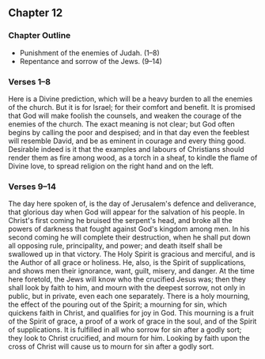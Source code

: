 ## Chapter 12

### Chapter Outline

- Punishment of the enemies of Judah. (1–8)
- Repentance and sorrow of the Jews. (9–14)

### Verses 1–8

Here is a Divine prediction, which will be a heavy burden to all the enemies of the church. But it is for Israel; for their comfort and benefit. It is promised that God will make foolish the counsels, and weaken the courage of the enemies of the church. The exact meaning is not clear; but God often begins by calling the poor and despised; and in that day even the feeblest will resemble David, and be as eminent in courage and every thing good. Desirable indeed is it that the examples and labours of Christians should render them as fire among wood, as a torch in a sheaf, to kindle the flame of Divine love, to spread religion on the right hand and on the left.

### Verses 9–14

The day here spoken of, is the day of Jerusalem's defence and deliverance, that glorious day when God will appear for the salvation of his people. In Christ's first coming he bruised the serpent's head, and broke all the powers of darkness that fought against God's kingdom among men. In his second coming he will complete their destruction, when he shall put down all opposing rule, principality, and power; and death itself shall be swallowed up in that victory. The Holy Spirit is gracious and merciful, and is the Author of all grace or holiness. He, also, is the Spirit of supplications, and shows men their ignorance, want, guilt, misery, and danger. At the time here foretold, the Jews will know who the crucified Jesus was; then they shall look by faith to him, and mourn with the deepest sorrow, not only in public, but in private, even each one separately. There is a holy mourning, the effect of the pouring out of the Spirit; a mourning for sin, which quickens faith in Christ, and qualifies for joy in God. This mourning is a fruit of the Spirit of grace, a proof of a work of grace in the soul, and of the Spirit of supplications. It is fulfilled in all who sorrow for sin after a godly sort; they look to Christ crucified, and mourn for him. Looking by faith upon the cross of Christ will cause us to mourn for sin after a godly sort.

